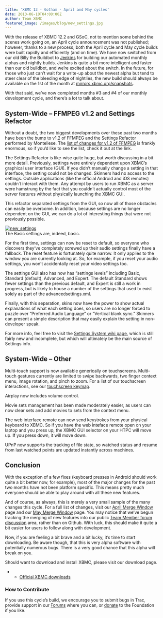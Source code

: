 ```yaml
---
title: 'XBMC 13 - Gotham - April and May cycles'
date: 2013-06-10T04:00:00Z
author: Team XBMC
featured_image: /images/blog/new_settings.jpg
---
```

With the release of XBMC 12.2 and GSoC, not to mention some behind the scenes work going on, an April cycle announcement was not published; however, thanks to a new process, both the April cycle and May cycle builds were built rapidly and efficiently (and on time). We have now switched from our old Billy the Buildbot to [Jenkins](https://en.wikipedia.org/wiki/Jenkins_(software) "Wikipedia article on Jenkins") for building our automated monthly alphas and nightly builds. Jenkins is quite a bit more intelligent and faster than our old buildbot, and we’re excited about the switch. In the future, for those who just can’t wait for a write-up about the newest alpha but tend to steer clear of the bleeding edge of nightlies, the new build should always be available on the 1st of the month at [mirrors.xbmc.org/snapshots](http://mirrors.xbmc.org:8989/snapshots/).

 With that said, we’ve now completed months #3 and #4 of our monthly development cycle, and there’s a lot to talk about.

 System-Wide – FFMPEG v1.2 and Settings Refactor
-----------------------------------------------

 Without a doubt, the two biggest developments over these past two months have been the bump to v1.2 of FFMPEG and the Settings Refactor performed by Montellese. The [list of changes for v1.2 of FFMPEG](https://github.com/xbmc/xbmc/blob/master/lib/ffmpeg/Changelog "FFMPEG git shortlog") is frankly enormous, so if you’d like to see the list, check it out at the link.

 The Settings Refactor is like-wise quite huge, but worth discussing in a bit more detail. Previously, settings were entirely dependent upon XBMC’s graphical user interface (GUI). If you didn’t manually change a setting in that interface, the setting could not be changed. Skinners had no access to the settings. Outside applications (like the official Android and iOS remotes) couldn’t interact with them. Any attempt by users to run XBMC as a server were hamstrung by the fact that you couldn’t actually control most of the server features without physically launching the XBMC GUI.

 This refactor separated settings from the GUI, so now all of those obstacles can easily be overcome. In addition, because settings are no longer dependent on the GUI, we can do a lot of interesting things that were not previously possible.

 [![new_settings](/sites/default/files/uploads/new_settings-300x168.jpg)](/sites/default/files/uploads/new_settings.jpg)  
 The Basic settings are, indeed, basic.

  For the first time, settings can now be reset to default, so everyone who discovers they’ve completely screwed up their audio settings finally have a fallback. The reset feature is fortunately quite narrow. It only applies to the window you are currently looking at. So, for example, if you reset your audio settings, you won’t accidentally reset your video settings too.

 The settings GUI also has now has “settings levels” including Basic, Standard (default), Advanced, and Expert. The default Standard shows fewer settings than the previous default, and Expert is still a work in progress, but is likely to house a number of the settings that used to exist solely as part of the advancedsettings.xml.

 Finally, with this separation, skins now have the power to show actual explanations of what each setting does, so users are no longer forced to puzzle over “Preferred Audio Language” or “Vertical blank sync.” Skinners can present a simple description that may easily explain the setting in non-developer speak.

 For more info, feel free to visit the [Settings System wiki page](https://kodi.wiki/view/Settings_System "XBMC Settings System wiki page"), which is still fairly new and incomplete, but which will ultimately be the main source of Settings info.

 System-Wide – Other
-------------------

 Multi-touch support is now available generically on touchscreens. Multi-touch gestures currently are limited to swipe backwards, two finger context menu, image rotation, and pinch to zoom. For a list of our touchscreen interactions, see our [touchscreen keymap](https://github.com/xbmc/xbmc/blob/master/system/keymaps/touchscreen.xml "XBMC Touchscreen Keymap").

 Airplay now includes volume control.

 Movie sets management has been made moderately easier, as users can now clear sets and add movies to sets from the context menu.

 The web interface remote can now send keystrokes from your physical keyboard to XBMC. So if you have the web inteface remote open on your laptop and you press up, the XBMC GUI selector on your HTPC will move up. If you press down, it will move down.

 UPnP now supports the tracking of file state, so watched status and resume from last watched points are updated instantly across machines.

 Conclusion
----------

 With the exception of a few fixes (keyboard presses in Android should work quite a bit better now, for example), most of the major changes for the past two months have not been platform specific. This means pretty much everyone should be able to play around with all these new features.

 And of course, as always, this is merely a very small sample of the many changes this cycle. For a full list of changes, visit our [April Merge Window](https://forum.kodi.tv/showthread.php?tid=161565 "April Merge Window") page and our [May Merge Window](https://forum.kodi.tv/showthread.php?tid=162128 "May Merge Window") page. You may notice that we’ve begun tracking the merging of new features into our public [Team Member forum discussion](https://forum.kodi.tv/forumdisplay.php?fid=183 "Team Member Discussion") area, rather than on Github. With luck, this should make it quite a bit easier for users to follow along with development.

 Now, if you are feeling a bit brave and a bit lucky, it’s time to start downloading. Be aware though, that this is very alpha software with potentially numerous bugs. There is a very good chance that this alpha will break on you.

 Should want to download and install XBMC, please visit our download page.

 
 * * [Official XBMC downloads](https://kodi.wiki/download/)
 
 ### How to Contribute

 If you use this cycle’s build, we encourage you to submit bugs in Trac, provide support in our [Forums](https://forum.kodi.tv/ "XBMC Forums") where you can, or [donate](https://kodi.wiki/contribute/donate/ "XBMC Foundation Donations") to the Foundation if you like.

 
